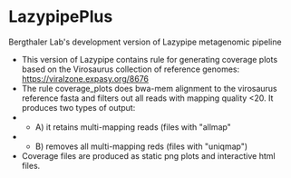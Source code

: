 # LazypipePlus
Bergthaler Lab's development version of Lazypipe metagenomic pipeline

+ This version of Lazypipe contains rule for generating coverage plots based on the Virosaurus collection of reference genomes: https://viralzone.expasy.org/8676
+ The rule coverage_plots does bwa-mem alignment to the virosaurus reference fasta and filters out all reads with mapping quality <20. It produces two types of output: 
+ + A) it retains multi-mapping reads (files with "allmap"
+ + B) removes all multi-mapping reds (files with "uniqmap")
+ Coverage files are produced as static png plots and interactive html files.
